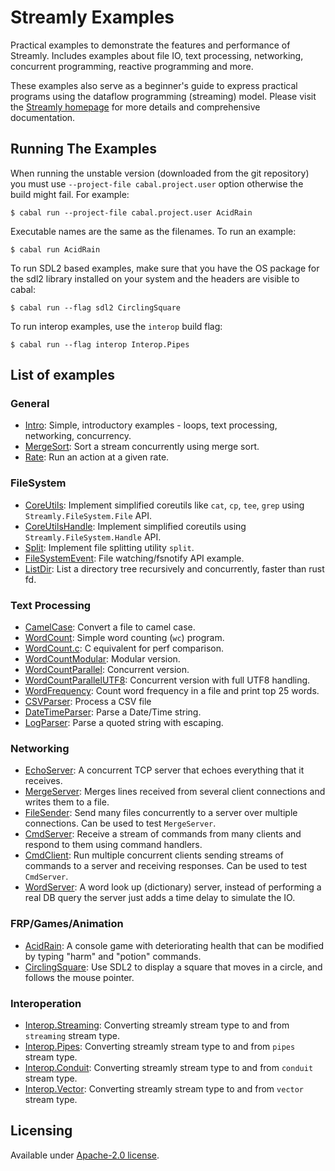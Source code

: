 # Streamly Examples

Practical examples to demonstrate the features and performance of
Streamly.  Includes examples about file IO, text processing, networking,
concurrent programming, reactive programming and more.

These examples also serve as a beginner's guide to express practical
programs using the dataflow programming (streaming) model.  Please visit
the [Streamly homepage](https://streamly.composewell.com) for more
details and comprehensive documentation.

## Running The Examples

When running the unstable version (downloaded from the git repository)
you must use `--project-file cabal.project.user` option otherwise the
build might fail. For example:

```
$ cabal run --project-file cabal.project.user AcidRain
```

Executable names are the same as the filenames.  To run an example:

```
$ cabal run AcidRain
```

To run SDL2 based examples, make sure that you have the OS package for
the sdl2 library installed on your system and the headers are visible to
cabal:

```
$ cabal run --flag sdl2 CirclingSquare
```

To run interop examples, use the `interop` build flag:

```
$ cabal run --flag interop Interop.Pipes
```

## List of examples

### General

* [Intro](https://github.com/composewell/streamly-examples/blob/master/examples/Intro.hs): Simple, introductory examples - loops, text
  processing, networking, concurrency.
* [MergeSort](https://github.com/composewell/streamly-examples/blob/master/examples/MergeSort.hs): Sort a stream concurrently using merge
  sort.
* [Rate](https://github.com/composewell/streamly-examples/blob/master/examples/Rate.hs): Run an action at a given rate.

### FileSystem

* [CoreUtils](https://github.com/composewell/streamly-examples/blob/master/examples/CoreUtils.hs): Implement simplified coreutils
  like `cat`, `cp`, `tee`, `grep` using `Streamly.FileSystem.File` API.
* [CoreUtilsHandle](https://github.com/composewell/streamly-examples/blob/master/examples/CoreUtilsHandle.hs): Implement simplified
  coreutils using `Streamly.FileSystem.Handle` API.
* [Split](https://github.com/composewell/streamly-examples/blob/master/examples/Split.hs): Implement file splitting utility `split`.
* [FileSystemEvent](https://github.com/composewell/streamly-examples/blob/master/examples/FileSystemEvent.hs): File watching/fsnotify API
  example.
* [ListDir](https://github.com/composewell/streamly-examples/blob/master/examples/ListDir.hs): List a directory tree recursively and
  concurrently, faster than rust fd.

### Text Processing

* [CamelCase](https://github.com/composewell/streamly-examples/blob/master/examples/CamelCase.hs): Convert a file to camel case.
* [WordCount](https://github.com/composewell/streamly-examples/blob/master/examples/WordCount.hs): Simple word counting (`wc`) program.
* [WordCount.c](https://github.com/composewell/streamly-examples/blob/master/examples/WordCount.c): C equivalent for perf comparison.
* [WordCountModular](https://github.com/composewell/streamly-examples/blob/master/examples/WordCountModular.hs): Modular version.
* [WordCountParallel](https://github.com/composewell/streamly-examples/blob/master/examples/WordCountParallel.hs): Concurrent version.
* [WordCountParallelUTF8](https://github.com/composewell/streamly-examples/blob/master/examples/WordCountParallelUTF8.hs): Concurrent
  version with full UTF8 handling.
* [WordFrequency](https://github.com/composewell/streamly-examples/blob/master/examples/WordFrequency.hs): Count word frequency in
  a file and print top 25 words.
* [CSVParser](https://github.com/composewell/streamly-examples/blob/master/examples/CSVParser.hs): Process a CSV file
* [DateTimeParser](https://github.com/composewell/streamly-examples/blob/master/examples/DateTimeParser.hs): Parse a Date/Time string.
* [LogParser](https://github.com/composewell/streamly-examples/blob/master/examples/LogParser.hs): Parse a quoted string with escaping.

### Networking

* [EchoServer](https://github.com/composewell/streamly-examples/blob/master/examples/EchoServer.hs): A concurrent TCP server that
  echoes everything that it receives.
* [MergeServer](https://github.com/composewell/streamly-examples/blob/master/examples/MergeServer.hs): Merges lines received from
  several client connections and writes them to a file.
* [FileSender](https://github.com/composewell/streamly-examples/blob/master/examples/FileSender.hs): Send many files concurrently to
  a server over multiple connections. Can be used to test `MergeServer`.
* [CmdServer](https://github.com/composewell/streamly-examples/blob/master/examples/CmdServer.hs): Receive a stream of commands from many
  clients and respond to them using command handlers.
* [CmdClient](https://github.com/composewell/streamly-examples/blob/master/examples/CmdClient.hs): Run multiple concurrent clients sending
  streams of commands to a server and receiving responses. Can be used to test
  `CmdServer`.
* [WordServer](https://github.com/composewell/streamly-examples/blob/master/examples/WordServer.hs): A word look up (dictionary)
  server, instead of performing a real DB query the server just adds a
  time delay to simulate the IO.

### FRP/Games/Animation

* [AcidRain](https://github.com/composewell/streamly-examples/blob/master/examples/AcidRain.hs): A console game with deteriorating health
  that can be modified by typing "harm" and "potion" commands.
* [CirclingSquare](https://github.com/composewell/streamly-examples/blob/master/examples/CirclingSquare.hs): Use SDL2 to display a
  square that moves in a circle, and follows the mouse pointer.

### Interoperation

* [Interop.Streaming](https://github.com/composewell/streamly-examples/blob/master/examples/Interop/Streaming.hs): Converting streamly
  stream type to and from `streaming` stream type.
* [Interop.Pipes](https://github.com/composewell/streamly-examples/blob/master/examples/Interop/Pipes.hs): Converting streamly
  stream type to and from `pipes` stream type.
* [Interop.Conduit](https://github.com/composewell/streamly-examples/blob/master/examples/Interop/Conduit.hs): Converting streamly
  stream type to and from `conduit` stream type.
* [Interop.Vector](https://github.com/composewell/streamly-examples/blob/master/examples/Interop/Vector.hs): Converting streamly
  stream type to and from `vector` stream type.

## Licensing

Available under [Apache-2.0 license](https://github.com/composewell/streamly-examples/blob/master/LICENSE).
